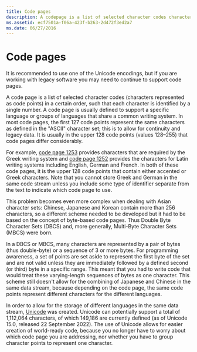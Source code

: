 ```yaml
---
title: Code pages
description: A codepage is a list of selected character codes characters represented as code points in a certain order.
ms.assetid: ecf7501a-f06a-423f-b263-2d472f3ed2a7
ms.date: 06/27/2016
---
```


# Code pages

It is recommended to use one of the Unicode encodings, but if you are working with legacy software you may need to continue to support code pages.

A code page is a list of selected character codes (characters represented as code points) in a certain order, such that each character is identified by a single number.
A code page is usually defined to support a specific language or groups of languages that share a common writing system.
In most code pages, the first 127 code points represent the same characters as defined in the "ASCII" character set; this is to allow for continuity and legacy data.
It is usually in the upper 128 code points (values 128–255) that code pages differ considerably.

For example, [code page 1253](https://en.wikipedia.org/wiki/Windows-1253) provides characters that are required by the Greek writing system and [code page 1252](https://en.wikipedia.org/wiki/Windows-1252) provides the characters for Latin writing systems including English, German and French.
In both of these code pages, it is the upper 128 code points that contain either accented or Greek characters.
Note that you cannot store Greek and German in the same code stream unless you include some type of identifier separate from the text to indicate which code page to use.

This problem becomes even more complex when dealing with Asian character sets: Chinese, Japanese and Korean contain more than 256 characters, so a different scheme needed to be developed but it had to be based on the concept of byte-based code pages. Thus Double Byte Character Sets (DBCS) and, more generally, Multi-Byte Character Sets (MBCS) were born.

In a DBCS or MBCS, many characters are represented by a pair of bytes (thus double-byte) or a sequence of 3 or more bytes.
For programming awareness, a set of points are set aside to represent the first byte of the set and are not valid unless they are immediately followed by a defined second (or third) byte in a specific range. This meant that you had to write code that would treat these varying-length sequences of bytes as one character.
This scheme still doesn't allow for the combining of Japanese and Chinese in the same data stream, because depending on the code page, the same code points represent different characters for the different languages.

In order to allow for the storage of different languages in the same data stream, [Unicode](encoding-overview.md) was created. Unicode can potentially support a total of 1,112,064 characters, of which 149,186 are currently defined (as of Unicode 15.0, released 22 September 2022).
The use of Unicode allows for easier creation of world-ready code, because you no longer have to worry about which code page you are addressing, nor whether you have to group character points to represent one character.
